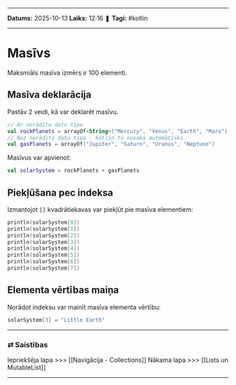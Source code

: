 ___

**Datums:** 2025-10-13
**Laiks:** 12:16
❚ **Tagi:** #kotlin

---
# Masīvs

Maksmiāls masīva izmērs ir 100 elementi.
## Masīva deklarācija

Pastāv 2 veidi, kā var deklarēt masīvu.

```kotlin
// Ar norādītu datu tipu
val rockPlanets = arrayOf<String>("Mercury", "Venus", "Earth", "Mars")
// Bez norādita datu tipa - kotlin to nosaka automātiski
val gasPlanets = arrayOf("Jupiter", "Saturn", "Uranus", "Neptune")
```

Masīvus var apvienot:

```kotlin
val solarSystem = rockPlanets + gasPlanets
```

## Piekļūšana pec indeksa

Izmantojot `[]` kvadrātiekavas var piekļūt pie masīva elementiem:

```kotlin
println(solarSystem[0])
println(solarSystem[1])
println(solarSystem[2])
println(solarSystem[3])
println(solarSystem[4])
println(solarSystem[5])
println(solarSystem[6])
println(solarSystem[7])
```

## Elementa vērtības maiņa

Norādot indeksu var mainīt masīva elementa vērtību:

```kotlin
solarSystem[3] = "Little Earth"
```

---
### ⇄ Saistības

Iepriekšēja lapa >>> [[Navigācija - Collections]]
Nākama lapa >>> [[Lists un MutableList]]

---